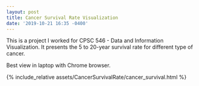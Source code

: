 ```yaml
---
layout: post
title: Cancer Survival Rate Visualization
date: '2019-10-21 16:35 -0400'
---
```


This is a project I worked for CPSC 546 - Data and Information Visualization. It presents the 5 to 20-year survival rate for different type of cancer.

Best view in laptop with Chrome browser.

{% include_relative assets/CancerSurvivalRate/cancer_survival.html %}
